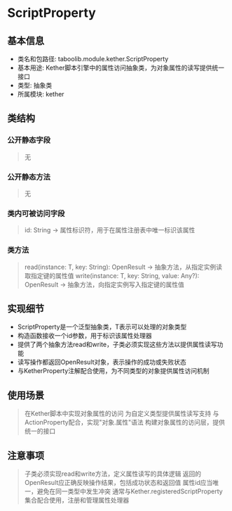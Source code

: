 # ScriptProperty

## 基本信息
- 类名和包路径: taboolib.module.kether.ScriptProperty
- 基本用途: Kether脚本引擎中的属性访问抽象类，为对象属性的读写提供统一接口
- 类型: 抽象类
- 所属模块: kether

## 类结构
### 公开静态字段
> 无

### 公开静态方法
> 无

### 类内可被访问字段
> id: String -> 属性标识符，用于在属性注册表中唯一标识该属性

### 类方法
> read(instance: T, key: String): OpenResult -> 抽象方法，从指定实例读取指定键的属性值
> write(instance: T, key: String, value: Any?): OpenResult -> 抽象方法，向指定实例写入指定键的属性值

## 实现细节
- ScriptProperty是一个泛型抽象类，T表示可以处理的对象类型
- 构造函数接收一个id参数，用于标识该属性处理器
- 提供了两个抽象方法read和write，子类必须实现这些方法以提供属性读写功能
- 读写操作都返回OpenResult对象，表示操作的成功或失败状态
- 与KetherProperty注解配合使用，为不同类型的对象提供属性访问机制

## 使用场景
> 在Kether脚本中实现对象属性的访问
> 为自定义类型提供属性读写支持
> 与ActionProperty配合，实现"对象.属性"语法
> 构建对象属性的访问层，提供统一的接口

## 注意事项
> 子类必须实现read和write方法，定义属性读写的具体逻辑
> 返回的OpenResult应正确反映操作结果，包括成功状态和返回值
> 属性id应当唯一，避免在同一类型中发生冲突
> 通常与Kether.registeredScriptProperty集合配合使用，注册和管理属性处理器
